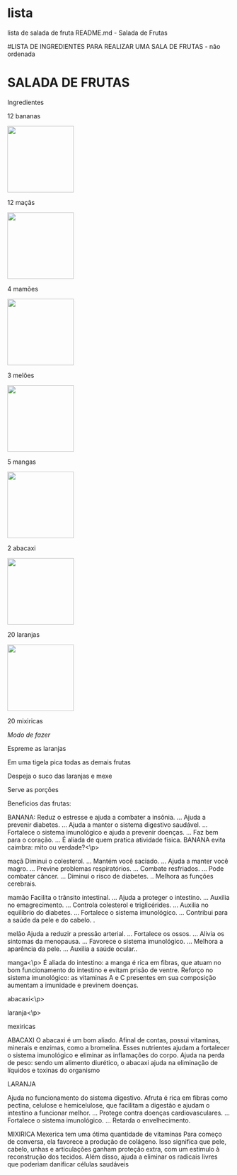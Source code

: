 # lista
lista de salada de fruta
README.md - Salada de Frutas
<!DOCTYPE HTML>
<html>
<html lang="pt-br">
 <head>
      <meta charset="UTF-8">
#LISTA DE INGREDIENTES PARA REALIZAR UMA SALA DE FRUTAS - não ordenada

  <h1>SALADA DE FRUTAS</h1> 

<p><stong>Ingredientes</stong></p>

<p>12 bananas</p> <img src="https://vitta-blog-vitta-me.s3.sa-east-1.amazonaws.com/wp-content/uploads/2020/05/conheca-todos-os-beneficios-da-banana.jpg" width=150 height="150">
<p>12 maçãs</p><img src="https://static1.conquistesuavida.com.br/articles//6/40/6/@/456-os-nutrientes-da-maca-ajudam-a-article_block_media_large-1.jpg" width=150 height="150">
<p>4 mamões</p><img src="https://i0.wp.com/2.bp.blogspot.com/-EU3tlIAKsqs/VZvBOAGORVI/AAAAAAAAe2E/A0NYiXU8dZc/s400/mam%25C3%25A3o.jpg" width=150 height="150">
<p>3 melões</p><img src="https://s1.static.brasilescola.uol.com.br/be/conteudo/images/6510bf60175e9443f373de7c96877a52.jpg" width=150 height="150">
<p>5 mangas</p><img src="https://s4.static.brasilescola.uol.com.br/be/2022/01/manga.jpg" width=150 height="150">
<p>2 abacaxi</p><img src="https://www.proativaalimentos.com.br/image/cache/catalog/img_prod/captura_de_tela_2018-01-22_a_s_11.31.25[1]-500x500.png" width=150 height="150">
<p>20 laranjas</p><img src="https://diariodonordeste.verdesmares.com.br/image/contentid/policy:1.3171277:1639590574/shutterstock_1209540646_Easy-Resize.com.jpg" width=150 height="150">
<p>20 mixiricas</p>
<p><em> Modo de fazer</em></p>
<p> Espreme as laranjas</p>
<p> Em uma tigela pica todas as demais frutas</p>
<p> Despeja o suco das laranjas e mexe</p>
<p> Serve as porções</p> 

<p>Beneficios das frutas:</P>
<p>BANANA:
Reduz o estresse e ajuda a combater a insônia. ...
Ajuda a prevenir diabetes. ...
Ajuda a manter o sistema digestivo saudável. ...
Fortalece o sistema imunológico e ajuda a prevenir doenças. ...
Faz bem para o coração. ...
É aliada de quem pratica atividade física.
BANANA evita caimbra: mito ou verdade?<\p>

<p> maçã 
Diminui o colesterol. ...
Mantém você saciado. ...
Ajuda a manter você magro. ...
Previne problemas respiratórios. ...
Combate resfriados. ...
Pode combater câncer. ...
Diminui o risco de diabetes. ..
Melhora as funções cerebrais.</p>

<p> mamão
Facilita o trânsito intestinal. ...
Ajuda a proteger o intestino. ...
Auxilia no emagrecimento. ...
Controla colesterol e triglicérides. …
Auxilia no equilíbrio do diabetes. ...
Fortalece o sistema imunológico. ...
Contribui para a saúde da pele e do cabelo. .</p>

<p> melão 
 Ajuda a reduzir a pressão arterial. ...
Fortalece os ossos. ...
Alivia os sintomas da menopausa. ...
Favorece o sistema imunológico. ...
Melhora a aparência da pele. ...
Auxilia a saúde ocular..</p>

<p> manga<\p>
É aliada do intestino: a manga é rica em fibras, que atuam no bom funcionamento do intestino e evitam prisão de ventre.
Reforço no sistema imunológico: as vitaminas A e C presentes em sua composição aumentam a imunidade e previnem doenças.</p>
<p> abacaxi<\p>
<p> laranja<\p>
<p> mexiricas</p
<Porque não usar leite condensado, pois há varias pessoas que tem intolerancia a lactose>

<p> ABACAXI
O abacaxi é um bom aliado. Afinal de contas, possui vitaminas, minerais e enzimas, como a bromelina.
Esses nutrientes ajudam a fortalecer o sistema imunológico e eliminar as inflamações do corpo.
Ajuda na perda de peso: sendo um alimento diurético, o abacaxi ajuda na eliminação de líquidos e toxinas do organismo </p>

<p> LARANJA</p>
Ajuda no funcionamento do sistema digestivo. Afruta é rica em fibras como pectina, celulose e hemicelulose, que facilitam a digestão e ajudam o intestino a funcionar melhor. ...
Protege contra doenças cardiovasculares. ...
Fortalece o sistema imunológico. ...
Retarda o envelhecimento.

<p> MIXIRICA 
Mexerica tem uma ótima quantidade de vitaminas
Para começo de conversa, ela favorece a produção de colágeno.
Isso significa que pele, cabelo, unhas e articulações ganham proteção extra, com um estímulo à reconstrução dos tecidos. 
Além disso, ajuda a eliminar os radicais livres que poderiam danificar células saudáveis</p>

